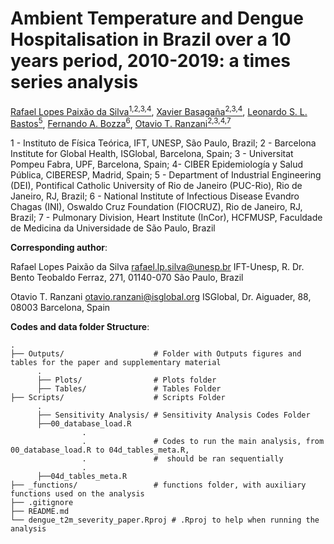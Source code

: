 # Ambient Temperature and Dengue Hospitalisation in Brazil over a 10 years period, 2010-2019: a times series analysis

[Rafael Lopes Paixão da Silva<sup>1,2,3,4</sup>](https://orcid.org/0000-0002-9416-6145), [Xavier Basagaña<sup>2,3,4</sup>](https://orcid.org/0000-0002-8457-1489), [Leonardo S. L. Bastos<sup>5</sup>](https://orcid.org/0000-0001-7833-0403), [Fernando A. Bozza<sup>6</sup>](https://orcid.org/0000-0003-4878-0256 ), [Otavio T. Ranzani<sup>2,3,4,7</sup>](https://orcid.org/0000-0002-4677-6862)

1 - Instituto de Física Teórica, IFT, UNESP, São Paulo, Brazil; 2 - Barcelona Institute for Global Health, ISGlobal, Barcelona, Spain; 3 - Universitat Pompeu Fabra, UPF, Barcelona, Spain; 4- CIBER Epidemiología y Salud Pública, CIBERESP, Madrid, Spain; 5 - Department of Industrial Engineering (DEI), Pontifical Catholic University of Rio de Janeiro (PUC-Rio), Rio de Janeiro, RJ, Brazil; 6 - National Institute of Infectious Disease Evandro Chagas (INI), Oswaldo Cruz Foundation (FIOCRUZ), Rio de Janeiro, RJ, Brazil; 7 - Pulmonary Division, Heart Institute (InCor), HCFMUSP, Faculdade de Medicina da Universidade de São Paulo, Brazil


**Corresponding author**: 

Rafael Lopes Paixão da Silva [rafael.lp.silva@unesp.br](rafael.lp.silva@unesp.br)
IFT-Unesp, R. Dr. Bento Teobaldo Ferraz, 271, 01140-070 São Paulo, Brazil

Otavio T. Ranzani [otavio.ranzani@isglobal.org](otavio.ranzani@isglobal.org)
ISGlobal, Dr. Aiguader, 88, 08003 Barcelona, Spain

<!--
**Summary**:

**Background**: Climate factors are known to influence seasonal patterns of dengue transmission. However, little is known about the effect of extreme heat on the severity of dengue infection, such as hospital admission. We aimed to quantify the effect of ambient temperature on dengue hospitalisation risk in Brazil.

**Methods**: We retrieved daily dengue hospitalisation counts by each of 5,570 municipalities across the 27 states of Brazil from 1st of January 2010 to 31st of December 2019, from the Brazilian Public Hospital Admission System (“SIH”). We obtained average daily ambient temperature for each municipality from the ERA5-land product reanalysis. We combined distributed lag non-linear models with time stratified design model framework to pool an estimate for dose-response and lag-response structures for the association of Dengue hospitalisation relative risk (RR) and temperature. We estimated the overall dengue hospitalisation RR for the whole country as well as for each of the five macro-regions by meta-analysing state level estimates.

**Findings**: 579,703 hospital admissions due to dengue occurred over the 10 years period of 2010 to 2019. We observed a positive association between high temperatures and high risk of hospitalisation for Brazil and each of the five macro-regions. The overall RR for dengue hospitalisation was at the 50th percentile of temperature distribution 1·25 (95% IC 1·18-1·32) and at 95th percentile of temperature the RR was 1·32 (1·19-1·46) for Brazil, relative to the minimum temperature, which was the one with the lowest risk. We also found lagged effects of heat on hospitalisation, particularly observed on the same day (lag 0) both at the 50th percentile and 95th.

**Interpretation**: High temperatures are associated with an increase in the risk of hospitalisation by dengue infection. These findings may guide preparedness and mitigation policies during dengue season outbreaks, particularly on the health-care demand.

**Funding**: Conselho Nacional de Pesquisa, Coordenação Nacional de Aperfeiçoamento de Pessoal, Institut de Salud Carlos III.
-->


**Codes and data folder Structure**:


    .
    ├── Outputs/                    # Folder with Outputs figures and tables for the paper and supplementary material
          .
          ├── Plots/                # Plots folder
          ├── Tables/               # Tables Folder
    ├── Scripts/                    # Scripts Folder
          .
          ├── Sensitivity Analysis/ # Sensitivity Analysis Codes Folder
          ├──00_database_load.R
                    .
                    .               # Codes to run the main analysis, from 00_database_load.R to 04d_tables_meta.R, 
                    .               #  should be ran sequentially
                    .
          ├──04d_tables_meta.R
    ├── _functions/                 # functions folder, with auxiliary functions used on the analysis
    ├── .gitignore 
    ├── README.md
    └── dengue_t2m_severity_paper.Rproj # .Rproj to help when running the analysis    

<!---
```
@article{lopes2022denguet2m, 
          title = {Ambient Temperature and Dengue Hospitalisation in Brazil over a 10 years period, 2010-2019: a times series analysis},
          author = {Rafael Lopes Paixão da Silva, Xavier Basagaña, Leonardo S. L. Bastos, Fernando A. Bozza, Otavio T. Ranzani},
          year = {2022},
          journal = {},
          volume = {},
          pages = {}
}
```
--->
